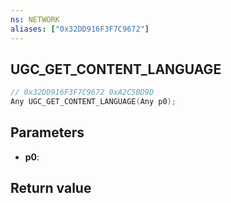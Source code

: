 ```yaml
---
ns: NETWORK
aliases: ["0x32DD916F3F7C9672"]
---
```

## UGC_GET_CONTENT_LANGUAGE

```c
// 0x32DD916F3F7C9672 0xA2C5BD9D
Any UGC_GET_CONTENT_LANGUAGE(Any p0);
```

## Parameters
* **p0**: 

## Return value
